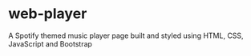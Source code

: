 # web-player
<p>A Spotify themed music player page built and styled using HTML, CSS, JavaScript and
Bootstrap</p>